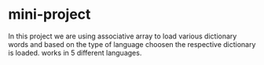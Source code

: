 # mini-project
In this project we are using associative array to load various dictionary words and based on the type of language choosen the respective dictionary is loaded.
works in 5 different languages.
